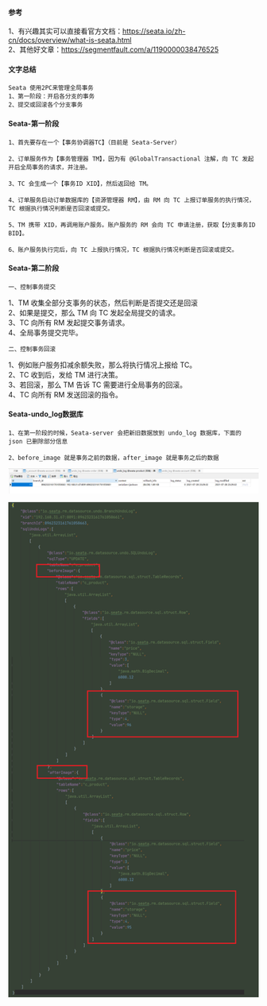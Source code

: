 #### 参考
1、有兴趣其实可以直接看官方文档：https://seata.io/zh-cn/docs/overview/what-is-seata.html  
2、其他好文章：https://segmentfault.com/a/1190000038476525

#### 文字总结
````
Seata 使用2PC来管理全局事务  
1、第一阶段：开启各分支的事务
2、提交或回滚各个分支事务
````

#### Seata-第一阶段
````
1、首先要存在一个【事务协调器TC】（目前是 Seata-Server）

2、订单服务作为【事务管理器 TM】，因为有 @GlobalTransactional 注解，向 TC 发起开启全局事务的请求，并注册。

3、TC 会生成一个【事务ID XID】，然后返回给 TM。

4、订单服务启动订单数据库的【资源管理器 RM】，由 RM 向 TC 上报订单服务的执行情况，TC 根据执行情况判断是否回滚或提交。

5、TM 携带 XID，再调用账户服务。账户服务的 RM 会向 TC 申请注册，获取【分支事务ID BID】。

6、账户服务执行完后，向 TC 上报执行情况，TC 根据执行情况判断是否回滚或提交。

````

#### Seata-第二阶段
````
一、控制事务提交
````
1、TM 收集全部分支事务的状态，然后判断是否提交还是回滚  
2、如果是提交，那么 TM 向 TC 发起全局提交的请求。  
3、TC 向所有 RM 发起提交事务请求。  
4、全局事务提交完毕。

````
二、控制事务回滚
````
1、例如账户服务扣减余额失败，那么将执行情况上报给 TC。  
2、TC 收到后，发给 TM 进行决策。  
3、若回滚，那么 TM 告诉 TC 需要进行全局事务的回滚。  
4、TC 向所有 RM 发送回滚的指令。

#### Seata-undo_log数据库
````
1、在第一阶段的时候，Seata-server 会把新旧数据放到 undo_log 数据库，下面的 json 已删除部分信息

2、before_image 就是事务之前的数据，after_image 就是事务之后的数据
````
![avatar](images/product-server-undo.png)

![avatar](images/rollback_info.png)
